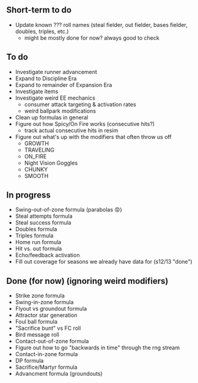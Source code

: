 ## Short-term to do
- Update known ??? roll names (steal fielder, out fielder, bases fielder, doubles, triples, etc.)
    - might be mostly done for now? always good to check

## To do
- Investigate runner advancement
- Expand to Discipline Era
- Expand to remainder of Expansion Era
- Investigate items
- Investigate weird EE mechanics
  - consumer attack targeting & activation rates
  - weird ballpark modifications
- Clean up formulas in general
- Figure out how Spicy/On Fire works (consecutive hits?)
  - track actual consecutive hits in resim
- Figure out what's up with the modifiers that often throw us off
  - GROWTH
  - TRAVELING
  - ON_FIRE
  - Night Vision Goggles
  - CHUNKY
  - SMOOTH


## In progress
- Swing-out-of-zone formula (parabolas 😡)
- Steal attempts formula
- Steal success formula
- Doubles formula
- Triples formula
- Home run formula
- Hit vs. out formula
- Echo/feedback activation
- Fill out coverage for seasons we already have data for (s12/13 "done")

## Done (for now) (ignoring weird modifiers)
- Strike zone formula
- Swing-in-zone formula
- Flyout vs groundout formula
- Attractor star generation
- Foul ball formula
- "Sacrifice bunt" vs FC roll
- Bird message roll
- Contact-out-of-zone formula
- Figure out how to go "backwards in time" through the rng stream
- Contact-in-zone formula
- DP formula
- Sacrifice/Martyr formula
- Advancment formula (groundouts)